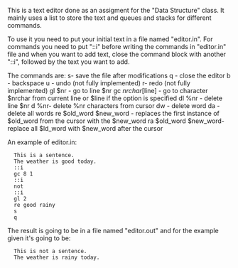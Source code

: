 This is a text editor done as an assigment for
the "Data Structure" class. It mainly uses a list
to store the text and queues and stacks for different
commands. 

To use it you need to put your initial text in a file
named "editor.in". For commands you need to put "::i"
before writing the commands in "editor.in" file and 
when you want to add text, close the command block with another "::i", followed
by the text you want to add.

The commands are:
s- save the file after modifications
q - close the editor
b - backspace
u - undo (not fully implemented)
r- redo (not fully implemented)
gl $nr - go to line $nr
gc $nrchar [$line] - go to character $nrchar from current line or $line if the option is specified
dl %nr - delete line $nr
d %nr- delete %nr characters from cursor
dw - delete word
da - delete all words
re $old_word $new_word - replaces the first instance of $old_word from the cursor with the $new_word
ra $old_word $new_word- replace all $ld_word with $new_word after the cursor

An example of editor.in:

      This is a sentence.
      The weather is good today.
      ::i
      gc 8 1
      ::i
      not 
      ::i
      gl 2
      re good rainy
      s
      q
      

The result is going to be in a file named "editor.out" and for the example given it's going to be:

      This is not a sentence.
      The weather is rainy today.
      
